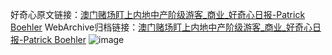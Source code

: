 好奇心原文链接：[澳门赌场盯上内地中产阶级游客_商业_好奇心日报-Patrick Boehler](https://www.qdaily.com/articles/10176.html)
WebArchive归档链接：[澳门赌场盯上内地中产阶级游客_商业_好奇心日报-Patrick Boehler](http://web.archive.org/web/20170514195253/http://www.qdaily.com:80/articles/10176.html)
![image](http://ww3.sinaimg.cn/large/007d5XDply1g3vve5fy2bj30u04nynpd)